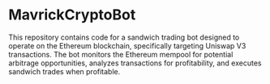 # MavrickCryptoBot
This repository contains code for a sandwich trading bot designed to operate on the Ethereum blockchain, specifically targeting Uniswap V3 transactions. The bot monitors the Ethereum mempool for potential arbitrage opportunities, analyzes transactions for profitability, and executes sandwich trades when profitable.
